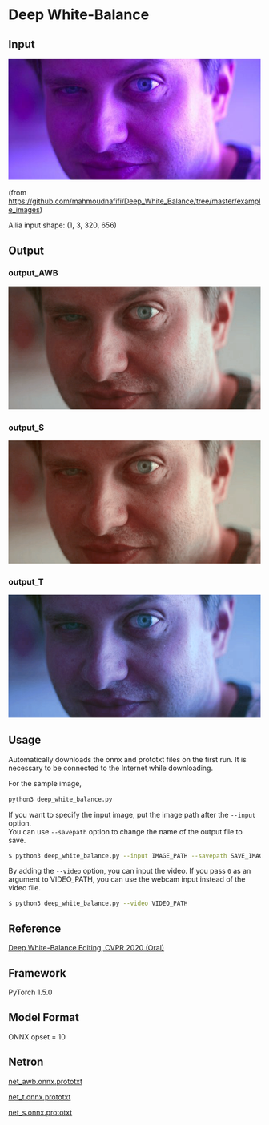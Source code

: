# Deep White-Balance

## Input
![Input](input.jpg)

(from https://github.com/mahmoudnafifi/Deep_White_Balance/tree/master/example_images)

Ailia input shape: (1, 3, 320, 656)

## Output
### output_AWB
![Input](output_AWB.png)
### output_S
![Input](output_S.png)
### output_T
![Input](output_T.png)

## Usage
Automatically downloads the onnx and prototxt files on the first run.
It is necessary to be connected to the Internet while downloading.

For the sample image,
``` bash
python3 deep_white_balance.py 
```

If you want to specify the input image, put the image path after the `--input` option.  
You can use `--savepath` option to change the name of the output file to save.
```bash
$ python3 deep_white_balance.py --input IMAGE_PATH --savepath SAVE_IMAGE_PATH
```

By adding the `--video` option, you can input the video. 
If you pass `0` as an argument to VIDEO_PATH, you can use the webcam input instead of the video file.
```bash
$ python3 deep_white_balance.py --video VIDEO_PATH
```

## Reference
[Deep White-Balance Editing, CVPR 2020 (Oral)](https://github.com/mahmoudnafifi/Deep_White_Balance)

## Framework
PyTorch 1.5.0

## Model Format
ONNX opset = 10

## Netron

[net_awb.onnx.prototxt](https://netron.app/?url=https://storage.googleapis.com/ailia-models/deep_white_balance/net_awb.onnx.prototxt)

[net_t.onnx.prototxt](https://netron.app/?url=https://storage.googleapis.com/ailia-models/deep_white_balance/net_t.onnx.prototxt)

[net_s.onnx.prototxt](https://netron.app/?url=https://storage.googleapis.com/ailia-models/deep_white_balance/net_s.onnx.prototxt)

